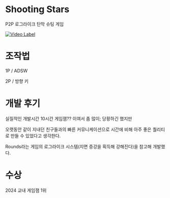 # Shooting Stars
P2P 로그라이크 탄막 슈팅 게임

[![Video Label](http://img.youtube.com/vi/SuIQ3aCzGic/0.jpg)](https://youtu.be/SuIQ3aCzGic)

# 조작법
1P / ADSW

2P / 방향 키

# 개발 후기
실질적인 개발시간 10시간 게임잼?? 이여서 좀 많이; 당황하긴 했지만

오랫동안 같이 지내던 친구들과의 빠른 커뮤니케이션으로 시간에 비해 아주 좋은 퀄리티로 만들 수 있었다고 생각한다.

Rounds라는 게임의 로그라이크 시스템(지면 증강을 획득해 강해진다)을 참고해 개발했다.

# 수상
2024 교내 게임잼 1위
